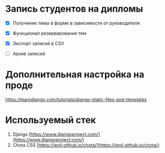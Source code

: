 # Запись студентов на дипломы

 - [x] Получение темы в форме в зависимости от руководителя
 - [x] Функционал резервирования тем
 - [x] Экспорт записей в CSV
 - [ ] Архив записей


# Дополнительная настройка на проде
https://learndjango.com/tutorials/django-static-files-and-templates

# Используемый стек
1. Django [https://www.djangoproject.com/](https://www.djangoproject.com/)
2. Chota CSS [https://jenil.github.io/chota/](https://jenil.github.io/chota/)